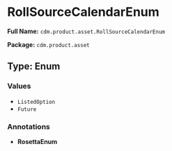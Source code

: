# RollSourceCalendarEnum

**Full Name:** `cdm.product.asset.RollSourceCalendarEnum`

**Package:** `cdm.product.asset`

## Type: Enum

### Values

- `ListedOption`
- `Future`
### Annotations

- **RosettaEnum**

